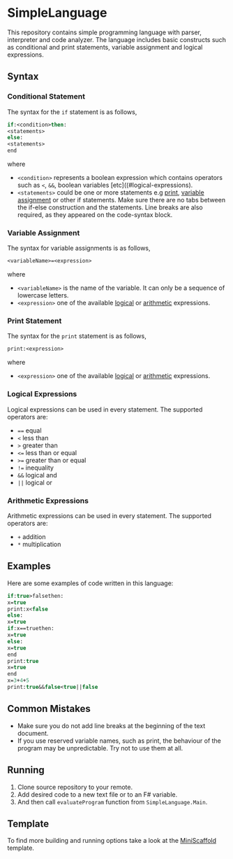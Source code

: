 # SimpleLanguage

This repository contains simple programming language with parser, interpreter and code analyzer. The language includes basic constructs such as conditional and print statements, variable assignment and logical expressions.

## Syntax

### Conditional Statement

The syntax for the `if` statement is as follows,

```fsharp
if:<condition>then:
<statements>
else:
<statements>
end
```

where
- `<condition>` represents a boolean expression which contains operators such as `<`, `&&`, boolean variables [etc]((#logical-expressions).
- `<statements>` could be one or more statements e.g [print](#print-statement), [variable assignment](#variable-assignment) or other if statements. Make sure there are no tabs between the if-else construction and the statements. Line breaks are also required, as they appeared on the code-syntax block.

### Variable Assignment

The syntax for variable assignments is as follows,

```fsharp
<variableName>=<expression>
```

where
- `<variableName>` is the name of the variable. It can only be a sequence of lowercase letters.
- `<expression>` one of the available [logical](#logical-expressions) or [arithmetic](#arithmetic-expressions) expressions.

### Print Statement

The syntax for the `print` statement is as follows,

```fsharp
print:<expression>
```

where
- `<expression>` one of the available [logical](#logical-expressions) or [arithmetic](#arithmetic_expressions) expressions.

### Logical Expressions

Logical expressions can be used in every statement. The supported operators are:

- `==` equal
- `<` less than
- `>` greater than
- `<=` less than or equal
- `>=` greater than or equal
- `!=` inequality
- `&&` logical and
- `||` logical or

### Arithmetic Expressions

Arithmetic expressions can be used in every statement. The supported operators are:

- `+` addition
- `*` multiplication

## Examples

Here are some examples of code written in this language:

```fsharp
if:true>falsethen:
x=true
print:x<false
else:
x=true
if:x==truethen:
x=true
else:
x=true
end
print:true
x=true
end
x=3+4+5
print:true&&false<true||false 
```

## Common Mistakes
- Make sure you do not add line breaks at the beginning of the text document.
- If you use reserved variable names, such as print, the behaviour of the program may be unpredictable. Try not to use them at all.

## Running
1. Clone source repository to your remote.
2. Add desired code to a new text file or to an F# variable.
3. And then call `evaluateProgram` function from `SimpleLanguage.Main`.

## Template
To find more building and running options take a look at the [MiniScaffold](https://github.com/TheAngryByrd/MiniScaffold) template.
